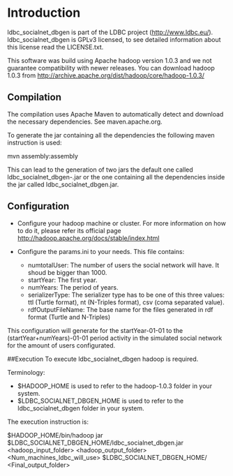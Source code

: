 # Introduction

ldbc_socialnet_dbgen is part of the LDBC project (http://www.ldbc.eu/).
ldbc_socialnet_dbgen is GPLv3 licensed, to see detailed information about this license read the LICENSE.txt.

This software was build using Apache hadoop version 1.0.3 and we not guarantee compatibility with newer releases.
You can download hadoop 1.0.3 from http://archive.apache.org/dist/hadoop/core/hadoop-1.0.3/


## Compilation

The compilation uses Apache Maven to automatically detect and download the necessary dependencies. See maven.apache.org.

To generate the jar containing all the dependencies the following maven instruction is used:

mvn assembly:assembly

This can lead to the generation of two jars the default one called ldbc_socialnet_dbgen-<Version-Number>.jar or the one containing all the dependencies inside the jar called ldbc_socialnet_dbgen.jar.


## Configuration

* Configure your hadoop machine or cluster. For more information on how to do it, please refer its official page http://hadoop.apache.org/docs/stable/index.html

* Configure the params.ini to your needs. This file contains:
	- numtotalUser: The number of users the social network will have. It shoud be bigger than 1000.
	- startYear: The first year.
	- numYears: The period of years.
	- serializerType: The serializer type has to be one of this three values: ttl (Turtle format), nt (N-Triples format), csv (coma separated value).
	- rdfOutputFileName: The base name for the files generated in rdf format (Turtle and N-Triples)
	
This configuration will generate for the startYear-01-01 to the (startYear+numYears)-01-01 period activity in the simulated social network for the amount of users configurated.


##Execution
To execute ldbc_socialnet_dbgen hadoop is required.

Terminology:

* $HADOOP_HOME is used to refer to the hadoop-1.0.3 folder in your system.
* $LDBC_SOCIALNET_DBGEN_HOME is used to refer to the ldbc_socialnet_dbgen folder in your system.

The execution instruction is:

$HADOOP_HOME/bin/hadoop jar $LDBC_SOCIALNET_DBGEN_HOME/ldbc_socialnet_dbgen.jar <hadoop_input_folder> <hadoop_output_folder> <Num_machines_ldbc_will_use>  $LDBC_SOCIALNET_DBGEN_HOME/ <Final_output_folder>
